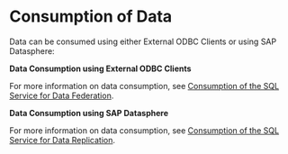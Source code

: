 <!-- loio964bd46d922244028689594d87b62848 -->

# Consumption of Data

Data can be consumed using either External ODBC Clients or using SAP Datasphere:

**Data Consumption using External ODBC Clients**

For more information on data consumption, see [Consumption of the SQL Service for Data Federation](https://help.sap.com/docs/abap-cloud/abap-integration-connectivity/consumption-of-sql-service-for-data-federation).

**Data Consumption using SAP Datasphere**

For more information on data consumption, see [Consumption of the SQL Service for Data Replication](https://help.sap.com/docs/abap-cloud/abap-integration-connectivity/consumption-of-sql-service-for-data-replication).

